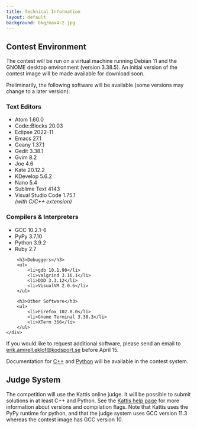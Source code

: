 ```yaml
---
title: Technical Information
layout: default
background: bkg/max4-2.jpg
---
```


## Contest Environment

The contest will be run on a virtual machine running Debian 11 and the GNOME desktop environment (version 3.38.5).
An initial version of the contest image will be made available for download soon.

Preliminarily, the following software will be available (some versions may change to a later version):

<div class="columns-outer">
	<div class="columns-inner">
		<h3>Text Editors</h3>
		<ul>
			<li>Atom 1.60.0</li>
			<li>Code::Blocks 20.03</li>
			<li>Eclipse 2022-11</li>
			<li>Emacs 27.1</li>
			<li>Geany 1.37.1</li>
			<li>Gedit 3.38.1</li>
			<li>Gvim 8.2</li>
			<li>Joe 4.6</li>
			<li>Kate 20.12.2</li>
			<li>KDevelop 5.6.2</li>
			<li>Nano 5.4</li>
			<li>Sublime Text 4143</li>
			<li>Visual Studio Code 1.75.1<br><em>(with C/C++ extension)</em></li>
		</ul>
	</div>
	<div class="columns-inner">
		<h3>Compilers & Interpreters</h3>
		<ul>
			<li>GCC 10.2.1-6</li>
			<li>PyPy 3.7.10</li>
			<li>Python 3.9.2</li>
			<li>Ruby 2.7</li>
		</ul>

		<h3>Debuggers</h3>
		<ul>
			<li>gdb 10.1.90</li>
			<li>valgrind 3.16.1</li>
			<li>DDD 3.3.12</li>
			<li>VisualVM 2.0.6</li>
		</ul>

		<h3>Other Software</h3>
		<ul>
			<li>Firefox 102.8.0</li>
			<li>Gnome Terminal 3.38.3</li>
			<li>XTerm 366</li>
		</ul>
	</div>
</div>

If you would like to request additional software, please send an email to [erik.amirell.eklof@kodsport.se](mailto:erik.amirell.eklof@kodsport.se) before April 15.

Documentation for <a href="https://en.cppreference.com" target="_blank">C++</a> and <a href="https://docs.python.org/3.8/" target="_blank">Python</a> will be available in the contest system.

<div class="hr"></div>

## Judge System
The competition will use the Kattis online judge. It will be possible to submit solutions in at least C++ and Python. See the <a href="https://open.kattis.com/help" target="_blank">Kattis help page</a> for more information about versions and compilation flags. Note that Kattis uses the PyPy runtime for python, and that the judge system uses GCC version 11.3 whereas the contest image has GCC version 10.

